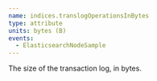 ```yaml
---
name: indices.translogOperationsInBytes
type: attribute
units: bytes (B)
events:
  - ElasticsearchNodeSample
---
```


The size of the transaction log, in bytes.